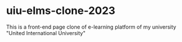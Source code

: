 # uiu-elms-clone-2023
This is a front-end page clone of e-learning platform of my university "United International University"
